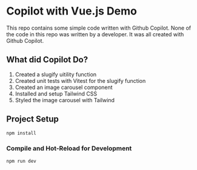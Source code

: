 # Copilot with Vue.js Demo

This repo contains some simple code written with Github Copilot. None of the code in this repo was written by a developer. It was all created with Github Copilot. 

## What did Copilot Do?

1. Created a slugify uitility function
2. Created unit tests with Vitest for the slugify function
3. Created an image carousel component
4. Installed and setup Tailwind CSS
5. Styled the image carousel with Tailwind

## Project Setup

```sh
npm install
```

### Compile and Hot-Reload for Development

```sh
npm run dev
```
